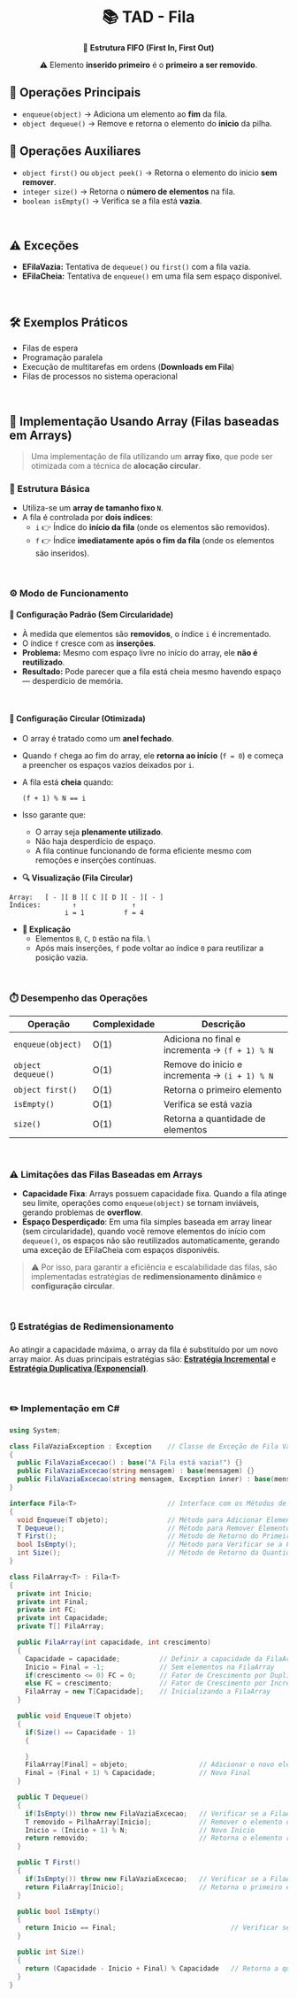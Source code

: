 <h1 align="center">📚 TAD - Fila</h1>
<p align="center">🎯 <strong>Estrutura FIFO (First In, First Out)</strong></p>
<p align="center">⚠️ Elemento <strong>inserido primeiro</strong> é o <strong>primeiro a ser removido</strong>.</p>

## 🔧 Operações Principais

- `enqueue(object)` → Adiciona um elemento ao **fim** da fila.
- `object dequeue()` → Remove e retorna o elemento do **inicio** da pilha.


## 🧰 Operações Auxiliares

- `object first()` ou `object peek()` → Retorna o elemento do inicio **sem remover**.
- `integer size()` → Retorna o **número de elementos** na fila.
- `boolean isEmpty()` → Verifica se a fila está **vazia**.

<br>

## ⚠️ Exceções

- **EFilaVazia:** Tentativa de `dequeue()` ou `first()` com a fila vazia.
- **EFilaCheia:** Tentativa de `enqueue()` em uma fila sem espaço disponível.

<br>

## 🛠️ Exemplos Práticos

- Filas de espera
- Programação paralela
- Execução de multitarefas em ordens (**Downloads em Fila**)
- Filas de processos no sistema operacional

<br>

## 🧱 Implementação Usando Array (Filas baseadas em Arrays)

> Uma implementação de fila utilizando um **array fixo**, que pode ser otimizada com a técnica de **alocação circular**.

### 🔧 Estrutura Básica

- Utiliza-se um **array de tamanho fixo `N`**.
- A fila é controlada por **dois índices**:
  - `i` 👉 Índice do **início da fila** (onde os elementos são removidos).
  - `f` 👉 Índice **imediatamente após o fim da fila** (onde os elementos são inseridos).

<br>

### ⚙️ Modo de Funcionamento

#### 🧩 Configuração Padrão (Sem Circularidade)

- À medida que elementos são **removidos**, o índice `i` é incrementado.
- O índice `f` cresce com as **inserções**.
- **Problema:** Mesmo com espaço livre no início do array, ele **não é reutilizado**.
- **Resultado:** Pode parecer que a fila está cheia mesmo havendo espaço ― desperdício de memória.

<br>

#### 🔁 Configuração Circular (Otimizada)

- O array é tratado como um **anel fechado**.
- Quando `f` chega ao fim do array, ele **retorna ao início** (`f = 0`) e começa a preencher os espaços vazios deixados por `i`.
- A fila está **cheia** quando:
  ```text
  (f + 1) % N == i
  ```
- Isso garante que:
  - O array seja **plenamente utilizado**.
  - Não haja desperdício de espaço.
  - A fila continue funcionando de forma eficiente mesmo com remoções e inserções contínuas.

- **🔍 Visualização (Fila Circular)**

```text
Array:   [ - ][ B ][ C ][ D ][ - ][ - ]
Índices:        ↑              ↑
              i = 1          f = 4
```

- **📖 Explicação**
  - Elementos `B`, `C`, `D` estão na fila. \
  - Após mais inserções, `f` pode voltar ao índice `0` para reutilizar a posição vazia.

<br>

### ⏱️ Desempenho das Operações

| Operação           | Complexidade | Descrição |
|--------------------|--------------|-----------|
| `enqueue(object)`  | O(1)         | Adiciona no final e incrementa -> `(f + 1) % N` |
| `object dequeue()` | O(1)         | Remove do inicio e incrementa -> `(i + 1) % N`  |
| `object first()`   | O(1)         | Retorna o primeiro elemento                     |
| `isEmpty()`        | O(1)         | Verifica se está vazia                          |
| `size()`           | O(1)         | Retorna a quantidade de elementos               |

<br>

### ⚠️ Limitações das Filas Baseadas em Arrays

- **Capacidade Fixa**: Arrays possuem capacidade fixa. Quando a fila atinge seu limite, operações como `enqueue(object)` se tornam inviáveis, gerando problemas de **overflow**.
- **Espaço Desperdiçado**: Em uma fila simples baseada em array linear (sem circularidade), quando você remove elementos do início com `dequeue()`, os espaços não são reutilizados automaticamente, gerando uma exceção de EFilaCheia com espaços disponivéis.

> ⚠️ Por isso, para garantir a eficiência e escalabilidade das filas, são implementadas estratégias de **redimensionamento dinâmico** e **configuração circular**.

<br>

### 🔃 Estratégias de Redimensionamento

Ao atingir a capacidade máxima, o array da fila é substituído por um novo array maior. As duas principais estratégias são: [**Estratégia Incremental**](pilha.md/#1-estratégia-incremental) e [**Estratégia Duplicativa (Exponencial)**](pilha.md/#2-estratégia-duplicativa-exponencial).

<br>

### ✏️ Implementação em C#
```csharp
using System;

class FilaVaziaException : Exception    // Classe de Exceção de Fila Vazia
{
  public FilaVaziaExcecao() : base("A Fila está vazia!") {}
  public FilaVaziaExcecao(string mensagem) : base(mensagem) {}
  public FilaVaziaExcecao(string mensagem, Exception inner) : base(mensagem, inner) {}
}

interface Fila<T>                       // Interface com os Métodos de uma Fila
{
  void Enqueue(T objeto);               // Método para Adicionar Elemento no Final da Fila
  T Dequeue();                          // Método para Remover Elemento do Inicio da Fila
  T First();                            // Método de Retorno do Primeiro Elemento da Fila
  bool IsEmpty();                       // Método para Verificar se a Fila está Vazia
  int Size();                           // Método de Retorno da Quantidade de Elementos da Fila
}

class FilaArray<T> : Fila<T>
{
  private int Inicio;
  private int Final;
  private int FC;
  private int Capacidade;
  private T[] FilaArray;

  public FilaArray(int capacidade, int crescimento)
  {
    Capacidade = capacidade;          // Definir a capacidade da FilaArray
    Inicio = Final = -1;              // Sem elementos na FilaArray
    if(crescimento <= 0) FC = 0;      // Fator de Crescimento por Duplicação
    else FC = crescimento;            // Fator de Crescimento por Incrementação
    FilaArray = new T[Capacidade];    // Inicializando a FilaArray
  }

  public void Enqueue(T objeto)
  {
    if(Size() == Capacidade - 1)
    {

    }
    FilaArray[Final] = objeto;                  // Adicionar o novo elemento a FilaArray
    Final = (Final + 1) % Capacidade;           // Novo Final
  }

  public T Dequeue()
  {
    if(IsEmpty()) throw new FilaVaziaExcecao;   // Verificar se a FilaArray está Vazia
    T removido = PilhaArray[Inicio];            // Remover o elemento do Inicio da FilaArray
    Inicio = (Inicio + 1) % N;                  // Novo Inicio
    return removido;                            // Retorna o elemento removido
  }

  public T First()
  {
    if(IsEmpty()) throw new FilaVaziaExcecao;   // Verificar se a FilaArray está Vazia
    return FilaArray[Inicio];                   // Retorna o primeiro elemento
  }

  public bool IsEmpty()
  {
    return Inicio == Final;                             // Verificar se a Inicio da FilaArray é igual ao Final, ou seja, está Vazia
  }

  public int Size()
  {
    return (Capacidade - Inicio + Final) % Capacidade   // Retorna a quantidade de elementos da FilaArray
  }
}
```

<br>
